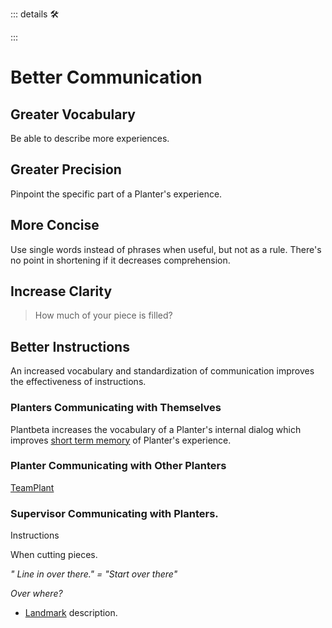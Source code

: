 ::: details 🛠



:::

# Better Communication

## Greater Vocabulary

Be able to describe more experiences.

## Greater Precision

Pinpoint the specific part of a Planter's experience.

## More Concise

Use single words instead of phrases when useful, but not as a rule. There's no point in shortening if it decreases comprehension.


## Increase Clarity
> How much of your piece is filled?


## Better Instructions

An increased vocabulary and standardization of communication improves the effectiveness of instructions.


### Planters Communicating with Themselves

Plantbeta increases the vocabulary of a Planter's internal dialog which improves [short term memory](/reference/Neuro/Memory/ShortTermMemory) of Planter's experience. 

### Planter Communicating with Other Planters

[TeamPlant](/reference/Route/TeamPlant/Overview)



### Supervisor Communicating with Planters. 

Instructions

When cutting pieces.

*" Line in over there." = "Start over there"*


*Over where?*

- [Landmark]() description.





